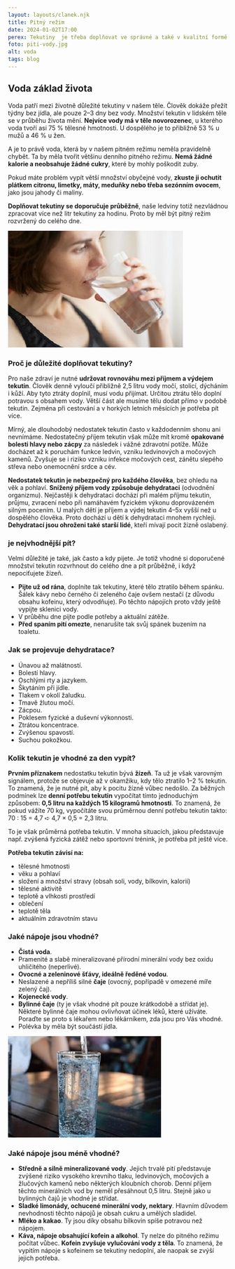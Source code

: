 ```yaml
---
layout: layouts/clanek.njk
title: Pitný režim
date: 2024-01-02T17:00
perex: Tekutiny  je třeba doplňovat ve správné a také v kvalitní formě pravidelně. Při nedostatečném pitném režimu dochází k dehydrataci organizmu, k hromadění škodlivin v těle a bohužel také ke kolapsům. Jak by měl správný pitný režim vypadat? Jaké nápoje preferovat a kterým se naopak vyhýbat? A jak rozložit pitný režim v průběhu dne? Čtěte prosím dál.
foto: piti-vody.jpg
alt: voda
tags: blog
---
```


## Voda základ života

Voda patří mezi životně důležité tekutiny v našem těle. Člověk dokáže přežít týdny bez jídla, ale pouze 2–3 dny bez vody. Množství tekutin v lidském těle se v průběhu života mění. **Nejvíce vody má v těle novorozenec**, u kterého voda tvoří asi 75 % tělesné hmotnosti. U dospělého je to přibližně 53 % u mužů a 46 % u žen.

A je to právě voda, která by v našem pitném režimu neměla pravidelně chybět. Ta by měla tvořit většinu denního pitného režimu. **Nemá žádné kalorie a neobsahuje žádné cukry**, které by mohly poškodit zuby.

Pokud máte problém vypít větší množství obyčejné vody, **zkuste ji ochutit plátkem citronu, limetky, máty, meduňky nebo třeba sezónním ovocem**, jako jsou jahody či maliny.

**Doplňovat tekutiny se doporučuje průběžně**, naše ledviny totiž nezvládnou zpracovat více než litr tekutiny za hodinu. Proto by měl být pitný režim rozvržený do celého dne.

![voda](/images/piti-vody.jpg)

### Proč je důležité doplňovat tekutiny?

Pro naše zdraví je nutné **udržovat rovnováhu mezi příjmem a výdejem tekutin**. Člověk denně vyloučí přibližně 2,5 litru vody močí, stolicí, dýcháním i kůží. Aby tyto ztráty doplnil, musí vodu přijímat. Určitou ztrátu tělo doplní potravou s obsahem vody. Větší část ale musíme tělu dodat přímo v podobě tekutin. Zejména při cestování a v horkých letních měsících je potřeba pít více.

Mírný, ale dlouhodobý nedostatek tekutin často v každodenním shonu ani nevnímáme. Nedostatečný příjem tekutin však může mít kromě **opakované bolesti hlavy nebo zácpy** za následek i vážné zdravotní potíže. Může docházet až k poruchám funkce ledvin, vzniku ledvinových a močových kamenů. Zvyšuje se i riziko vzniku infekce močových cest, zánětu slepého střeva nebo onemocnění srdce a cév.

**Nedostatek tekutin je nebezpečný pro každého člověka**, bez ohledu na věk a pohlaví. **Snížený příjem vody způsobuje dehydrataci** (odvodnění organizmu). Nejčastěji k dehydrataci dochází při malém příjmu tekutin, průjmu, zvracení nebo při namáhavém fyzickém výkonu doprovázeném silným pocením. U malých dětí je příjem a výdej tekutin 4–5x vyšší než u dospělého člověka. Proto dochází u dětí k dehydrataci mnohem rychleji. **Dehydratací jsou ohroženi také starší lidé**, kteří mívají pocit žízně oslabený.

### je nejvhodnější pít?

Velmi důležité je také, jak často a kdy pijete. Je totiž vhodné si doporučené množství tekutin rozvrhnout do celého dne a pít průběžně, i když nepociťujete žízeň.

- **Pijte už od rána**, doplníte tak tekutiny, které tělo ztratilo během spánku. Šálek kávy nebo černého či zeleného čaje ovšem nestačí (z důvodu obsahu kofeinu, který odvodňuje). Po těchto nápojích proto vždy ještě vypijte sklenici vody.
- V průběhu dne pijte podle potřeby a aktuální zátěže.
- **Před spaním pití omezte**, nenarušíte tak svůj spánek buzením na toaletu.

### Jak se projevuje dehydratace?

- Únavou až malátností.
- Bolestí hlavy.
- Oschlými rty a jazykem.
- Škytáním při jídle.
- Tlakem v okolí žaludku.
- Tmavě žlutou močí.
- Zácpou.
- Poklesem fyzické a duševní výkonnosti.
- Ztrátou koncentrace.
- Zvýšenou spavostí.
- Suchou pokožkou.

### Kolik tekutin je vhodné za den vypít?

**Prvním příznakem** nedostatku tekutin bývá **žízeň**. Ta už je však varovným signálem, protože se objevuje až v okamžiku, kdy tělo ztratilo 1–2 % tekutin. To znamená, že je nutné pít, aby k pocitu žízně vůbec nedošlo.  Za běžných podmínek lze **denní potřebu tekutin** vypočítat tímto jednoduchým způsobem: **0,5 litru na každých 15 kilogramů hmotnosti**. To znamená, že pokud vážíte 70 kg, vypočítáte svou průměrnou denní potřebu tekutin takto: 70 : 15 = 4,7 ➪ 4,7 × 0,5 = 2,3 litru.

To je však průměrná potřeba tekutin. V mnoha situacích, jakou představuje např. zvýšená fyzická zátěž nebo sportovní trénink, je potřeba pít ještě více.

**Potřeba tekutin závisí na:**

- tělesné hmotnosti
- věku a pohlaví
- složení a množství stravy (obsah soli, vody, bílkovin, kalorií)
- tělesné aktivitě
- teplotě a vlhkosti prostředí
- oblečení
- teplotě těla
- aktuálním zdravotním stavu

### Jaké nápoje jsou vhodné?

- **Čistá voda**.
- Pramenité a slabě mineralizované přírodní minerální vody bez oxidu uhličitého (neperlivé).
- **Ovocné a zeleninové šťávy, ideálně ředěné vodou**.
- Neslazené a nepříliš silné **čaje** (ovocný, popřípadě v omezené míře zelený čaj).
- **Kojenecké vody**.
- **Bylinné čaje** (ty je však vhodné pít pouze krátkodobě a střídat je). Některé bylinné čaje mohou ovlivňovat účinek léků, které užíváte. Poraďte se proto s lékařem nebo lékárníkem, zda jsou pro Vás vhodné.
- Polévka by měla být součástí jídla.

![voda](/images/sklenice-vody.jpg)

### Jaké nápoje jsou méně vhodné?

- **Středně a silně mineralizované vody**. Jejich trvalé pití představuje zvýšené riziko vysokého krevního tlaku, ledvinových, močových a žlučových kamenů nebo některých kloubních chorob. Denní příjem těchto minerálních vod by neměl přesáhnout 0,5 litru. Stejně jako u bylinných čajů je vhodné je střídat.
- **Sladké limonády, ochucené minerální vody, nektary**. Hlavním důvodem nevhodnosti těchto nápojů je obsah cukru a umělých sladidel.
- **Mléko a kakao**. Ty jsou díky obsahu bílkovin spíše potravou než nápojem.
- **Káva, nápoje obsahující kofein a alkohol**. Ty nelze do pitného režimu počítat vůbec. **Kofein zvyšuje vylučování vody z těla**. To znamená, že vypitím nápoje s kofeinem se tekutiny nedoplní, ale naopak se zvýší jejich potřeba.
